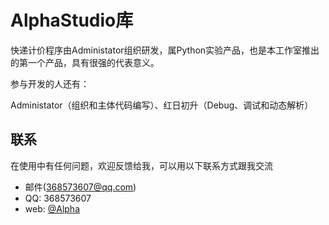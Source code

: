 # AlphaStudio库
快递计价程序由Administator组织研发，属Python实验产品，也是本工作室推出的第一个产品，具有很强的代表意义。

参与开发的人还有：

Administator（组织和主体代码编写）、红日初升（Debug、调试和动态解析）

## 联系
在使用中有任何问题，欢迎反馈给我，可以用以下联系方式跟我交流

* 邮件(368573607@qq.com)
* QQ: 368573607
* web: [@Alpha](https://www.xuhuading.cn/bigxigua/)
